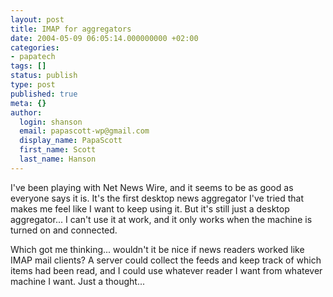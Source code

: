 ```yaml
---
layout: post
title: IMAP for aggregators
date: 2004-05-09 06:05:14.000000000 +02:00
categories:
- papatech
tags: []
status: publish
type: post
published: true
meta: {}
author:
  login: shanson
  email: papascott-wp@gmail.com
  display_name: PapaScott
  first_name: Scott
  last_name: Hanson
---
```

<p>I've been playing with Net News Wire, and it seems to be as good as everyone says it is. It's the first desktop news aggregator I've tried that makes me feel like I want to keep using it. But it's still just a desktop aggregator... I can't use it at work, and it only works when the machine is turned on and connected.</p>
<p>Which got me thinking... wouldn't it be nice if news readers worked like IMAP mail clients? A server could collect the feeds and keep track of which items had been read, and I could use whatever reader I want from whatever machine I want. Just a thought...</p>
